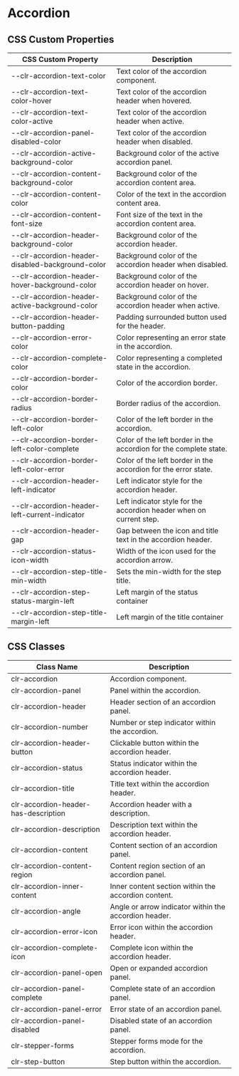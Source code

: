 # Accordion

## CSS Custom Properties

| CSS Custom Property                              | Description                                                         |
| ------------------------------------------------ | ------------------------------------------------------------------- |
| --clr-accordion-text-color                       | Text color of the accordion component.                              |
| --clr-accordion-text-color-hover                 | Text color of the accordion header when hovered.                    |
| --clr-accordion-text-color-active                | Text color of the accordion header when active.                     |
| --clr-accordion-panel-disabled-color             | Text color of the accordion header when disabled.                   |
| --clr-accordion-active-background-color          | Background color of the active accordion panel.                     |
| --clr-accordion-content-background-color         | Background color of the accordion content area.                     |
| --clr-accordion-content-color                    | Color of the text in the accordion content area.                    |
| --clr-accordion-content-font-size                | Font size of the text in the accordion content area.                |
| --clr-accordion-header-background-color          | Background color of the accordion header.                           |
| --clr-accordion-header-disabled-background-color | Background color of the accordion header when disabled.             |
| --clr-accordion-header-hover-background-color    | Background color of the accordion header on hover.                  |
| --clr-accordion-header-active-background-color   | Background color of the accordion header when active.               |
| --clr-accordion-header-button-padding            | Padding surrounded button used for the header.                      |
| --clr-accordion-error-color                      | Color representing an error state in the accordion.                 |
| --clr-accordion-complete-color                   | Color representing a completed state in the accordion.              |
| --clr-accordion-border-color                     | Color of the accordion border.                                      |
| --clr-accordion-border-radius                    | Border radius of the accordion.                                     |
| --clr-accordion-border-left-color                | Color of the left border in the accordion.                          |
| --clr-accordion-border-left-color-complete       | Color of the left border in the accordion for the complete state.   |
| --clr-accordion-border-left-color-error          | Color of the left border in the accordion for the error state.      |
| --clr-accordion-header-left-indicator            | Left indicator style for the accordion header.                      |
| --clr-accordion-header-left-current-indicator    | Left indicator style for the accordion header when on current step. |
| --clr-accordion-header-gap                       | Gap between the icon and title text in the accordion header.        |
| --clr-accordion-status-icon-width                | Width of the icon used for the accordion arrow.                     |
| --clr-accordion-step-title-min-width             | Sets the min-width for the step title.                              |
| --clr-accordion-step-status-margin-left          | Left margin of the status container                                 |
| --clr-accordion-step-title-margin-left           | Left margin of the title container                                  |

## CSS Classes

| Class Name                           | Description                                           |
| ------------------------------------ | ----------------------------------------------------- |
| clr-accordion                        | Accordion component.                                  |
| clr-accordion-panel                  | Panel within the accordion.                           |
| clr-accordion-header                 | Header section of an accordion panel.                 |
| clr-accordion-number                 | Number or step indicator within the accordion.        |
| clr-accordion-header-button          | Clickable button within the accordion header.         |
| clr-accordion-status                 | Status indicator within the accordion header.         |
| clr-accordion-title                  | Title text within the accordion header.               |
| clr-accordion-header-has-description | Accordion header with a description.                  |
| clr-accordion-description            | Description text within the accordion header.         |
| clr-accordion-content                | Content section of an accordion panel.                |
| clr-accordion-content-region         | Content region section of an accordion panel.         |
| clr-accordion-inner-content          | Inner content section within the accordion content.   |
| clr-accordion-angle                  | Angle or arrow indicator within the accordion header. |
| clr-accordion-error-icon             | Error icon within the accordion header.               |
| clr-accordion-complete-icon          | Complete icon within the accordion header.            |
| clr-accordion-panel-open             | Open or expanded accordion panel.                     |
| clr-accordion-panel-complete         | Complete state of an accordion panel.                 |
| clr-accordion-panel-error            | Error state of an accordion panel.                    |
| clr-accordion-panel-disabled         | Disabled state of an accordion panel.                 |
| clr-stepper-forms                    | Stepper forms mode for the accordion.                 |
| clr-step-button                      | Step button within the accordion.                     |
